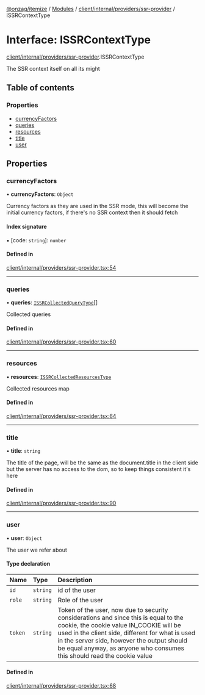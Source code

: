 [@onzag/itemize](../README.md) / [Modules](../modules.md) / [client/internal/providers/ssr-provider](../modules/client_internal_providers_ssr_provider.md) / ISSRContextType

# Interface: ISSRContextType

[client/internal/providers/ssr-provider](../modules/client_internal_providers_ssr_provider.md).ISSRContextType

The SSR context itself on all its might

## Table of contents

### Properties

- [currencyFactors](client_internal_providers_ssr_provider.ISSRContextType.md#currencyfactors)
- [queries](client_internal_providers_ssr_provider.ISSRContextType.md#queries)
- [resources](client_internal_providers_ssr_provider.ISSRContextType.md#resources)
- [title](client_internal_providers_ssr_provider.ISSRContextType.md#title)
- [user](client_internal_providers_ssr_provider.ISSRContextType.md#user)

## Properties

### currencyFactors

• **currencyFactors**: `Object`

Currency factors as they are used in the SSR mode,
this will become the initial currency factors, if
there's no SSR context then it should fetch

#### Index signature

▪ [code: `string`]: `number`

#### Defined in

[client/internal/providers/ssr-provider.tsx:54](https://github.com/onzag/itemize/blob/5c2808d3/client/internal/providers/ssr-provider.tsx#L54)

___

### queries

• **queries**: [`ISSRCollectedQueryType`](client_internal_providers_ssr_provider.ISSRCollectedQueryType.md)[]

Collected queries

#### Defined in

[client/internal/providers/ssr-provider.tsx:60](https://github.com/onzag/itemize/blob/5c2808d3/client/internal/providers/ssr-provider.tsx#L60)

___

### resources

• **resources**: [`ISSRCollectedResourcesType`](client_internal_providers_ssr_provider.ISSRCollectedResourcesType.md)

Collected resources map

#### Defined in

[client/internal/providers/ssr-provider.tsx:64](https://github.com/onzag/itemize/blob/5c2808d3/client/internal/providers/ssr-provider.tsx#L64)

___

### title

• **title**: `string`

The title of the page, will be the same as the document.title in the client side
but the server has no access to the dom, so to keep things consistent it's here

#### Defined in

[client/internal/providers/ssr-provider.tsx:90](https://github.com/onzag/itemize/blob/5c2808d3/client/internal/providers/ssr-provider.tsx#L90)

___

### user

• **user**: `Object`

The user we refer about

#### Type declaration

| Name | Type | Description |
| :------ | :------ | :------ |
| `id` | `string` | id of the user |
| `role` | `string` | Role of the user |
| `token` | `string` | Token of the user, now due to security considerations and since this is equal to the cookie, the cookie value IN_COOKIE will be used in the client side, different for what is used in the server side, however the output should be equal anyway, as anyone who consumes this should read the cookie value |

#### Defined in

[client/internal/providers/ssr-provider.tsx:68](https://github.com/onzag/itemize/blob/5c2808d3/client/internal/providers/ssr-provider.tsx#L68)
